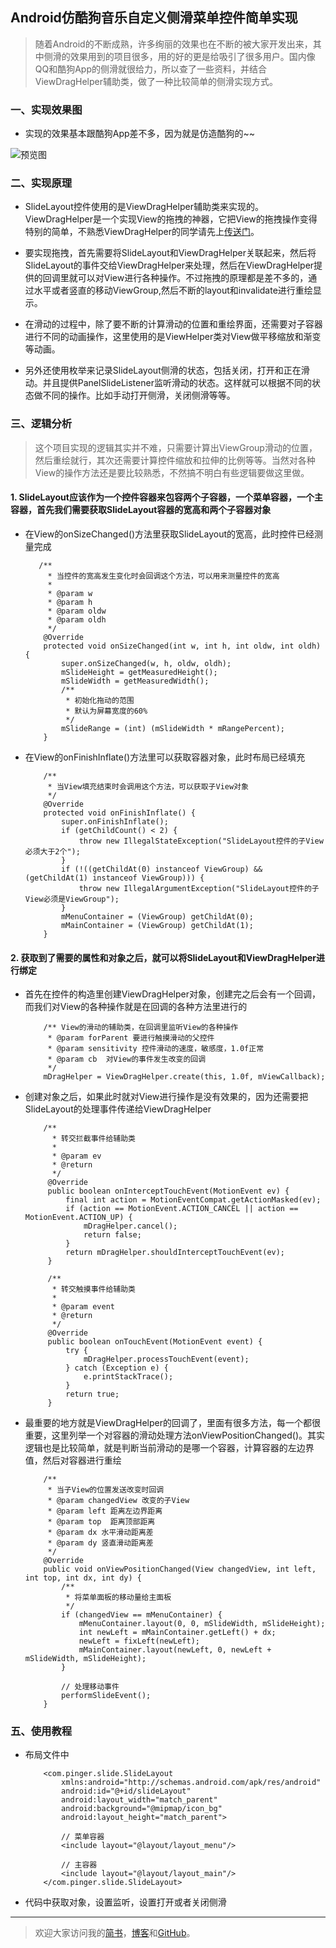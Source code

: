 ## Android仿酷狗音乐自定义侧滑菜单控件简单实现

> 随着Android的不断成熟，许多绚丽的效果也在不断的被大家开发出来，其中侧滑的效果用到的项目很多，用的好的更是给吸引了很多用户。国内像QQ和酷狗App的侧滑就很给力，所以查了一些资料，并结合ViewDragHelper辅助类，做了一种比较简单的侧滑实现方式。


<!-- more -->

### 一、实现效果图
* 实现的效果基本跟酷狗App差不多，因为就是仿造酷狗的~~

![预览图](http://oibrygxgr.bkt.clouddn.com/kugou_preview.gif)

### 二、实现原理

* SlideLayout控件使用的是ViewDragHelper辅助类来实现的。ViewDragHelper是一个实现View的拖拽的神器，它把View的拖拽操作变得特别的简单，不熟悉ViewDragHelper的同学请先上[传送门](http://www.jcodecraeer.com/a/anzhuokaifa/androidkaifa/2014/0911/1680.html)。

* 要实现拖拽，首先需要将SlideLayout和ViewDragHelper关联起来，然后将SlideLayout的事件交给ViewDragHelper来处理，然后在ViewDragHelper提供的回调里就可以对View进行各种操作。不过拖拽的原理都是差不多的，通过水平或者竖直的移动ViewGroup,然后不断的layout和invalidate进行重绘显示。

* 在滑动的过程中，除了要不断的计算滑动的位置和重绘界面，还需要对子容器进行不同的动画操作，这里使用的是ViewHelper类对View做平移缩放和渐变等动画。

* 另外还使用枚举来记录SlideLayout侧滑的状态，包括关闭，打开和正在滑动。并且提供PanelSlideListener监听滑动的状态。这样就可以根据不同的状态做不同的操作。比如手动打开侧滑，关闭侧滑等等。


### 三、逻辑分析
> 这个项目实现的逻辑其实并不难，只需要计算出ViewGroup滑动的位置，然后重绘就行，其次还需要计算控件缩放和拉伸的比例等等。当然对各种View的操作方法还是要比较熟悉，不然搞不明白有些逻辑要做这里做。

#### 1. SlideLayout应该作为一个控件容器来包容两个子容器，一个菜单容器，一个主容器，首先我们需要获取SlideLayout容器的宽高和两个子容器对象

* 在View的onSizeChanged()方法里获取SlideLayout的宽高，此时控件已经测量完成

         /**
           * 当控件的宽高发生变化时会回调这个方法，可以用来测量控件的宽高
           *
           * @param w
           * @param h
           * @param oldw
           * @param oldh
           */
          @Override
          protected void onSizeChanged(int w, int h, int oldw, int oldh) {
              super.onSizeChanged(w, h, oldw, oldh);
              mSlideHeight = getMeasuredHeight();
              mSlideWidth = getMeasuredWidth();
              /**
               * 初始化拖动的范围
               * 默认为屏幕宽度的60%
               */
              mSlideRange = (int) (mSlideWidth * mRangePercent);
          }



* 在View的onFinishInflate()方法里可以获取容器对象，此时布局已经填充

          /**
           * 当View填充结束时会调用这个方法，可以获取子View对象
           */
          @Override
          protected void onFinishInflate() {
              super.onFinishInflate();
              if (getChildCount() < 2) {
                  throw new IllegalStateException("SlideLayout控件的子View必须大于2个");
              }
              if (!((getChildAt(0) instanceof ViewGroup) && (getChildAt(1) instanceof ViewGroup))) {
                  throw new IllegalArgumentException("SlideLayout控件的子View必须是ViewGroup");
              }
              mMenuContainer = (ViewGroup) getChildAt(0);
              mMainContainer = (ViewGroup) getChildAt(1);
          }


#### 2. 获取到了需要的属性和对象之后，就可以将SlideLayout和ViewDragHelper进行绑定
* 首先在控件的构造里创建ViewDragHelper对象，创建完之后会有一个回调，而我们对View的各种操作就是在回调的各种方法里进行的

          /** View的滑动的辅助类，在回调里监听View的各种操作
           * @param forParent 要进行触摸滑动的父控件
           * @param sensitivity 控件滑动的速度，敏感度，1.0f正常
           * @param cb  对View的事件发生改变的回调
           */
          mDragHelper = ViewDragHelper.create(this, 1.0f, mViewCallback);

* 创建对象之后，如果此时就对View进行操作是没有效果的，因为还需要把SlideLayout的处理事件传递给ViewDragHelper

          /**
            * 转交拦截事件给辅助类
            *
            * @param ev
            * @return
            */
           @Override
           public boolean onInterceptTouchEvent(MotionEvent ev) {
               final int action = MotionEventCompat.getActionMasked(ev);
               if (action == MotionEvent.ACTION_CANCEL || action == MotionEvent.ACTION_UP) {
                   mDragHelper.cancel();
                   return false;
               }
               return mDragHelper.shouldInterceptTouchEvent(ev);
           }

           /**
            * 转交触摸事件给辅助类
            *
            * @param event
            * @return
            */
           @Override
           public boolean onTouchEvent(MotionEvent event) {
               try {
                   mDragHelper.processTouchEvent(event);
               } catch (Exception e) {
                   e.printStackTrace();
               }
               return true;
           }


* 最重要的地方就是ViewDragHelper的回调了，里面有很多方法，每一个都很重要，这里列举一个对容器的滑动处理方法onViewPositionChanged()。其实逻辑也是比较简单，就是判断当前滑动的是哪一个容器，计算容器的左边界值，然后对容器进行重绘

          /**
           * 当子View的位置发送改变时回调
           * @param changedView 改变的子View
           * @param left 距离左边界距离
           * @param top  距离顶部距离
           * @param dx 水平滑动距离差
           * @param dy 竖直滑动距离差
           */
          @Override
          public void onViewPositionChanged(View changedView, int left, int top, int dx, int dy) {
              /**
               * 将菜单面板的移动量给主面板
               */
              if (changedView == mMenuContainer) {
                  mMenuContainer.layout(0, 0, mSlideWidth, mSlideHeight);
                  int newLeft = mMainContainer.getLeft() + dx;
                  newLeft = fixLeft(newLeft);
                  mMainContainer.layout(newLeft, 0, newLeft + mSlideWidth, mSlideHeight);
              }

              // 处理移动事件
              performSlideEvent();
          }


### 五、使用教程
* 布局文件中

          <com.pinger.slide.SlideLayout
              xmlns:android="http://schemas.android.com/apk/res/android"
              android:id="@+id/slideLayout"
              android:layout_width="match_parent"
              android:background="@mipmap/icon_bg"
              android:layout_height="match_parent">

              // 菜单容器
              <include layout="@layout/layout_menu"/>

              // 主容器
              <include layout="@layout/layout_main"/>
          </com.pinger.slide.SlideLayout>

* 代码中获取对象，设置监听，设置打开或者关闭侧滑




---
> 欢迎大家访问我的[简书](http://www.jianshu.com/u/64f479a1cef7)，[博客](http://wanit.me/)和[GitHub](https://github.com/PingerOne)。
